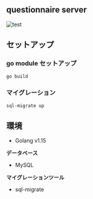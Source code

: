 ## questionnaire server

![test](https://github.com/kazuki-komori/questionnaire_server/workflows/test/badge.svg)

## セットアップ

### go module セットアップ
```bash
go build
```
### マイグレーション
```bash
sql-migrate up
```

## 環境

- Golang v1.15

**データベース**
- MySQL
  
**マイグレーションツール**
- sql-migrate